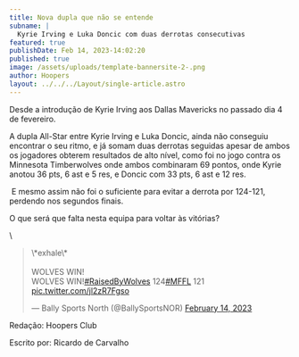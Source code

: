 ```yaml
---
title: Nova dupla que não se entende
subname: |
  Kyrie Irving e Luka Doncic com duas derrotas consecutivas 
featured: true
publishDate: Feb 14, 2023-14:02:20
published: true
image: /assets/uploads/template-bannersite-2-.png
author: Hoopers
layout: ../../../Layout/single-article.astro
---
```

<!--StartFragment-->

Desde a introdução de Kyrie Irving aos Dallas Mavericks no passado dia 4 de fevereiro. 

A dupla All-Star entre Kyrie Irving e Luka Doncic, ainda não conseguiu encontrar o seu ritmo, e já somam duas derrotas seguidas apesar de ambos os jogadores obterem resultados de alto nível, como foi no jogo contra os Minnesota Timberwolves onde ambos combinaram 69 pontos, onde Kyrie anotou 36 pts, 6 ast e 5 res, e Doncic com 33 pts, 6 ast e 12 res.

 E mesmo assim não foi o suficiente para evitar a derrota por 124-121, perdendo nos segundos finais. 

O que será que falta nesta equipa para voltar às vitórias?

\
<!--StartFragment-->

<blockquote class="twitter-tweet"><p lang="en" dir="ltr">\*exhale\*<br><br>WOLVES WIN!<br>WOLVES WIN!<a href="https://twitter.com/hashtag/RaisedByWolves?src=hash&amp;ref_src=twsrc%5Etfw">#RaisedByWolves</a> 124<a href="https://twitter.com/hashtag/MFFL?src=hash&amp;ref_src=twsrc%5Etfw">#MFFL</a> 121 <a href="https://t.co/jl2zR7Fgso">pic.twitter.com/jl2zR7Fgso</a></p>&mdash; Bally Sports North (@BallySportsNOR) <a href="https://twitter.com/BallySportsNOR/status/1625344107512995841?ref_src=twsrc%5Etfw">February 14, 2023</a></blockquote> <script async src="https://platform.twitter.com/widgets.js" charset="utf-8"></script>

<!--EndFragment-->



R﻿edação: Hoopers Club

E﻿scrito por: Ricardo de Carvalho



<!--EndFragment-->